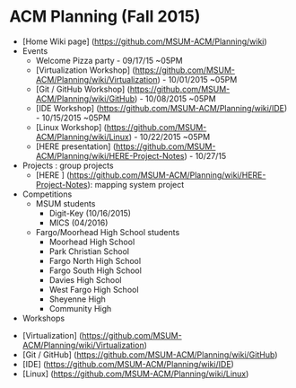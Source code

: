 # ACM Planning (Fall 2015)

+ [Home Wiki page] (https://github.com/MSUM-ACM/Planning/wiki)
+ Events
  - Welcome Pizza party - 09/17/15 ~05PM
  - [Virtualization Workshop] (https://github.com/MSUM-ACM/Planning/wiki/Virtualization) - 10/01/2015 ~05PM
  - [Git / GitHub Workshop] (https://github.com/MSUM-ACM/Planning/wiki/GitHub) - 10/08/2015 ~05PM
  - [IDE Workshop] (https://github.com/MSUM-ACM/Planning/wiki/IDE) - 10/15/2015 ~05PM
  - [Linux Workshop] (https://github.com/MSUM-ACM/Planning/wiki/Linux) - 10/22/2015 ~05PM
  - [HERE presentation] (https://github.com/MSUM-ACM/Planning/wiki/HERE-Project-Notes) - 10/27/15
+ Projects          : group projects 
  - [HERE ] (https://github.com/MSUM-ACM/Planning/wiki/HERE-Project-Notes): mapping system project
+ Competitions
  - MSUM students
    - Digit-Key (10/16/2015)
    - MICS (04/2016)
  - Fargo/Moorhead High School students
    - Moorhead High School
    - Park Christian School
    - Fargo North High School
    - Fargo South High School
    - Davies High School
    - West Fargo High School
    - Sheyenne High
    - Community High
+ Workshops
 - [Virtualization] (https://github.com/MSUM-ACM/Planning/wiki/Virtualization)
 - [Git / GitHub] (https://github.com/MSUM-ACM/Planning/wiki/GitHub)
 - [IDE] (https://github.com/MSUM-ACM/Planning/wiki/IDE)
 - [Linux] (https://github.com/MSUM-ACM/Planning/wiki/Linux)
